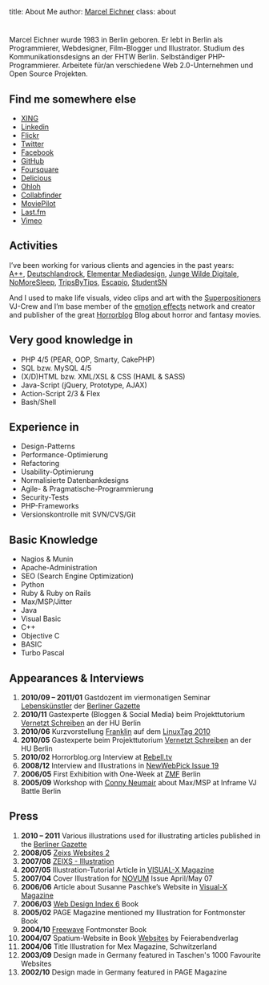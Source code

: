 title: About Me
author: [Marcel Eichner](love@ephigenia.de)
class: about

# <?= $pageTitle; ?>

Marcel Eichner wurde 1983 in Berlin geboren. Er lebt in Berlin als Programmierer, Webdesigner, Film-Blogger und Illustrator. Studium des Kommunikationsdesigns an der FHTW Berlin. Selbständiger PHP-Programmierer. Arbeitete für/an verschiedene Web 2.0-Unternehmen und Open Source Projekten.

## Find me somewhere else
* [XING](https://www.xing.com/profile/Marcel_Eichner/)
* [Linkedin](http://www.linkedin.com/pub/10/398/b1b)
* [Flickr](http://www.flickr.com/photos/ephigenia/)
* [Twitter](http://twitter.com/ephigenia/)
* [Facebook](http://www.facebook.com/people/Marcel-Eichner/651803117)
* [GitHub](http://www.github.com/Ephigenia)
* [Foursquare](http://www.foursquare.com/ephigenia/)
* [Delicious](http://delicious.com/Ephigenia/)
* [Ohloh](http://www.ohloh.net/accounts/Ephigenia/)
* [Collabfinder](http://collabfinder.com/person/286-marceleichner/)
* [MoviePilot](http://www.moviepilot.de/users/ephigenia/)
* [Last.fm](http://lastfm.de/user/Ephigenia/)
* [Vimeo](http://www.vimeo.com/ephigenia/)

## Activities
I’ve been working for various clients and agencies in the past years:  
[A++](http://www.ulischoeberl.com), [Deutschlandrock](http://www.deutschlandrock.com/), [Elementar Mediadesign](http://www.elementar.net/), [Junge Wilde Digitale](http://www.jungewildedigitale.de/), [NoMoreSleep](http://www.nomoresleep.net), [TripsByTips](http://www.tripsbytips.de/), [Escapio](http://www.escapio.de), [StudentSN](http://www.studentsn.com)
  
And I used to make life visuals, video clips and art with the [Superpositioners](http://www.superpositioners.de) VJ-Crew and I’m base member of the [emotion effects](http://www.emotion-effects.de) network and creator and publisher of the great [Horrorblog](http:/www.horrorblog.org) Blog about horror and fantasy movies.

## Very good knowledge in
* PHP 4/5 (PEAR, OOP, Smarty, CakePHP)
* SQL bzw. MySQL 4/5
* (X/D)HTML bzw. XML/XSL & CSS (HAML & SASS)
* Java-Script (jQuery, Prototype, AJAX)
* Action-Script 2/3 & Flex
* Bash/Shell

## Experience in
* Design-Patterns
* Performance-Optimierung
* Refactoring
* Usability-Optimierung
* Normalisierte Datenbankdesigns
* Agile- & Pragmatische-Programmierung
* Security-Tests
* PHP-Frameworks
* Versionskontrolle mit SVN/CVS/Git

## Basic Knowledge
* Nagios & Munin
* Apache-Administration
* SEO (Search Engine Optimization)
* Python
* Ruby & Ruby on Rails
* Max/MSP/Jitter
* Java
* Visual Basic
* C++
* Objective C
* BASIC
* Turbo Pascal

## Appearances & Interviews
1. **2010/09 – 2011/01**
	Gastdozent im viermonatigen Seminar [Lebenskünstler](http://berlinergazette.de/viermonatiges-seminar-lebenskunstler/) der [Berliner Gazette](http://www.berlinergazette.de)
1. **2010/11**
	Gastexperte (Bloggen & Social Media) beim Projekttutorium [Vernetzt Schreiben](http://berlinergazette.de/pt-vernetzt-schreiben/) an der HU Berlin
1. **2010/06**
	Kurzvorstellung [Franklin](http://code.marceleichner.de/project/franklin) auf dem [LinuxTag 2010](http://www.linuxtag.org/2010/de/program/freies-vortragsprogramm/popup/vortragsdetails.html?talkid=491)
1. **2010/05**
	Gastexperte beim Projekttutorium [Vernetzt Schreiben](http://berlinergazette.de/pt-vernetzt-schreiben/) an der HU Berlin
1. **2010/02**
	Horrorblog.org Interview at [Rebell.tv](http://www.marceleichner.de/blog/horrorblog.org-im-rebell.tv-interview/)
1. **2008/12**
	Interview and Illustrations in [NewWebPick Issue 19](http://www.newwebpick.com)
1. **2006/05**
	First Exhibition with One-Week at [ZMF](http://www.zurmoebelfabrik.de/) Berlin
1. **2005/09**
	Workshop with [Conny Neumair](http://www.vcap117.de/) about Max/MSP at Inframe VJ Battle Berlin

## Press
1. **2010 – 2011**
	Various illustrations used for illustrating articles published in the [Berliner Gazette](http://www.berlinergazette.de)
1. **2008/05**
	[Zeixs Websites 2](http://www.amazon.de/gp/product/3939998176?ie=UTF8&tag=marceich-21&linkCode=as2&camp=1638&creative=6742&creativeASIN=3939998176)
1. **2007/08**
	[ZEIXS - Illustration](http://www.amazon.de/gp/product/3939998087?ie=UTF8&tag=marceich-21&linkCode=as2&camp=1638&creative=6742&creativeASIN=3939998087)
1. **2007/05**
	Illustration-Tutorial Article in [VISUAL-X Magazine](http://www.visualxmag.de/)
1. **2007/04**
	Cover Illustration for [NOVUM](http://www.novumnet.de/) Issue April/May 07
1. **2006/06**
	Article about Susanne Paschke’s Website in [Visual-X Magazine](http://visualxmag.de/itr/ausgaben/psecom,id,316,nodeid,215.html)
1. **2006/03**
	[Web Design Index 6](http://www.amazon.de/gp/product/9057680939?ie=UTF8&tag=marceich-21&linkCode=as2&camp=1638&creative=6742&creativeASIN=9057680939) Book
1. **2005/02**
	PAGE Magazine mentioned  my Illustration for Fontmonster Book
1. **2004/10**
	[Freewave](http://www.amazon.com/exec/obidos/tg/detail/-/1861542739/qid=1097497519/sr=1-1/ref=sr_1_1/103-0524911-8359826?v=glance&s=books") Fontmonster Book
1. **2004/07**
	Spatium-Website in Book [Websites](http://www.amazon.de/gp/product/3899850505?ie=UTF8&tag=marceich-21=as2&camp=1638&creative=6742&creativeASIN=3899850505) by Feierabendverlag
1. **2004/06**
	Title Illustration for Mex Magazine, Schwitzerland
1. **2003/09**
	Design made in Germany featured in Taschen's 1000 Favourite Websites
1. **2002/10**
	Design made in Germany featured in PAGE Magazine